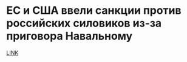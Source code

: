 # ЕС и США ввели санкции против российских силовиков из-за приговора Навальному



[LINK](https://varlamov.ru/4203728.html)